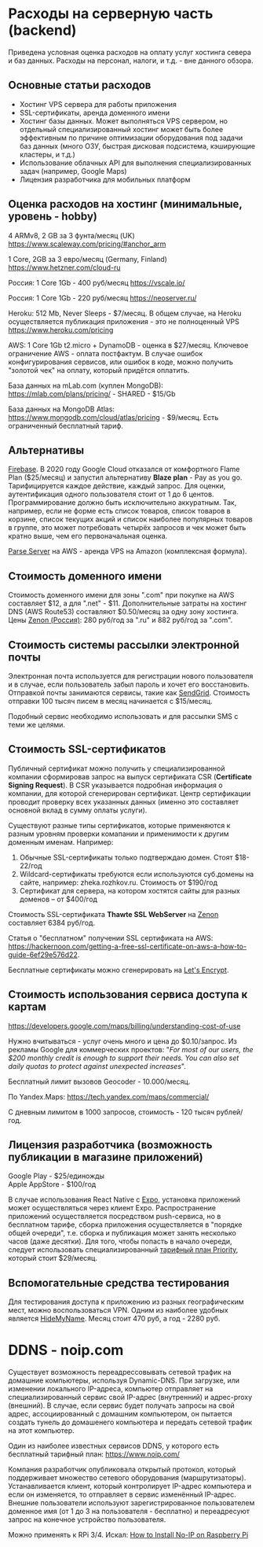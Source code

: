# Расходы на серверную часть (backend)

Приведена условная оценка расходов на оплату услуг хостинга севера и баз данных. Расходы на персонал, налоги, и т.д. - вне данного обзора.

## Основные статьи расходов

* Хостинг VPS сервера для работы приложения  
* SSL-сертификаты, аренда доменного имени  
* Хостинг базы данных. Может выполняться VPS сервером, но отдельный специализированный хостинг может быть более эффективным по причине оптимизации оборудования под задачи баз данных (много ОЗУ, быстрая дисковая подсистема, кэширующие кластеры, и т.д.)  
* Использование облачных API для выполнения специализированных задач (например, Google Maps)  
* Лицензия разработчика для мобильных платформ

## Оценка расходов на хостинг (минимальные, уровень - hobby)

4 ARMv8, 2 GB за 3 фунта/месяц (UK)
https://www.scaleway.com/pricing/#anchor_arm

1 Core, 2GB за 3 евро/месяц (Germany, Finland)
https://www.hetzner.com/cloud-ru

Россия: 1 Core 1Gb - 400 руб/месяц
https://vscale.io/

Россия: 1 Core 1Gb - 220 руб/месяц
https://neoserver.ru/

Heroku: 512 Mb, Never Sleeps - $7/месяц. В общем случае, на Heroku осуществляется публикация приложения - это не полноценный VPS
https://www.heroku.com/pricing

AWS: 1 Core 1Gb t2.micro + DynamoDB - оценка в $27/месяц. Ключевое ограничение AWS - оплата постфактум. В случае ошибок конфигурирования сервисов, или ошибок в коде, можно получить "золотой чек" на оплату, который придётся оплатить.

База данных на mLab.com (куплен MongoDB): https://mlab.com/plans/pricing/ - SHARED - $15/Gb

База данных на MongoDB Atlas: https://www.mongodb.com/cloud/atlas/pricing - $9/месяц. Есть ограниченный бесплатный тариф.

## Альтернативы

[Firebase](https://firebase.google.com/pricing/). В 2020 году Google Cloud отказался от комфортного Flame Plan ($25/месяц) и запустил альтернативу **Blaze plan** - Pay as you go. Тарифицируется каждое действие, каждый запрос. Для оценки, аутентификация одного пользователя стоит от 1 до 6 центов. Программирование должно быть исключительно аккуратным. Так, например, если не форме есть список товаров, список товаров в корзине, список текущих акций и список наиболее популярных товаров в группе, это может потребовать четырёх запросов и чек может быть кратно выше, чем его первоначальная оценка.

[Parse Server](https://parseplatform.org/) на AWS - аренда VPS на Amazon (комплексная формула).

## Стоимость доменного имени

Стоимость доменного имени для зоны ".com" при покупке на AWS составляет $12, а для ".net" - $11. Дополнительные затраты на хостинг DNS (AWS Route53) составляют $0.50/месяц за одну зону хостинга. Цены [Zenon (Россия)](https://www.zenon.net/domains/): 280 руб/год за ".ru" и 882 руб/год за ".com".

## Стоимость системы рассылки электронной почты

Электронная почта используется для регистрации нового пользователя и в случае, если пользователь забыл пароль и хочет его восстановить. Отправкой почты занимаются сервисы, такие как [SendGrid](https://sendgrid.com/). Стоимость отправки 100 тысяч писем в месяц начинается с $15/месяц.

Подобный сервис необходимо использовать и для рассылки SMS с теми же целями.

## Стоимость SSL-сертификатов

Публичный сертификат можно получить у специализированной компании сформировав запрос на выпуск сертификата CSR (**Certificate Signing Request**). В CSR указывается подробная информация о компании, для которой сгенерирован сертификат. Центр сертификации проводит проверку всех указанных данных (именно это составляет основной вклад в сумму оплаты услуги).

Существуют разные типы сертификатов, которые применяются к разным уровням проверки комапании и применимости к другим доменным именам. Например:

1. Обычные SSL-сертификаты только подтверждаю домен. Стоят $18-22/год
2. Wildcard-сертификаты требуются если используются суб.домены на сайте, например: zheka.rozhkov.ru. Стоимость от $190/год
3. Сертификат для сервера, на котором хостятся сайты для разных доменов – от $400/год

Стоимость SSL-сертификата **Thawte SSL WebServer** на [Zenon](https://www.zenon.net/ssl/) составляет 6384 руб/год.

Статья о "бесплатном" получении SSL сертификата на AWS: https://hackernoon.com/getting-a-free-ssl-certificate-on-aws-a-how-to-guide-6ef29e576d22.

Бесплатные сертификаты можно сгенерировать на [Let's Encrypt](https://letsencrypt.org/ru/getting-started/).

## Стоимость использования сервиса доступа к картам

https://developers.google.com/maps/billing/understanding-cost-of-use

Нужно вчитываться - услуг очень много и цена до $0.10/запрос. Из рекламы Google для коммерческих проектов: "*For most of our users, the $200 monthly credit is enough to support their needs. You can also set daily quotas to protect against unexpected increases*".

Бесплатный лимит вызовов Geocoder - 10.000/месяц.

По Yandex.Maps: https://tech.yandex.com/maps/commercial/

С дневным лимитом в 1000 запросов, стоимость - 120 тысяч рублей/год.

## Лицензия разработчика (возможность публикации в магазине приложений)

Google Play - $25/единожды  
Apple AppStore - $100/год

В случае использования React Native с [Expo](https://expo.io/), установка приложений может осуществляться через клиент Expo. Распространение приложений осуществляется посредством push-сервиса, но в бесплатном тарифе, сборка приложения осуществляется в "порядке общей очереди", т.е. сборка и публикация может занять несколько часов (даже десятки). Для того, чтобы попасть в начало очереди, следует использовать специализированный [тарифный план Priority](https://expo.io/developer-services), который стоит $29/месяц.

## Вспомогательные средства тестирования

Для тестирования доступа к приложению из разных географическим мест, можно воспользоваться VPN. Одним из наиболее удобных является [HideMyName](https://hidemy.name/ru/). Месяц стоит 470 руб, а год - 2280 руб.

# DDNS - noip.com

Существует возможность переадрессовывать сетевой трафик на домашние компьютеры, используя Dynamic-DNS. При загрузке, или изменении локального IP-адреса, компьютер отправляет на специализированный сервис свой IP-адрес (внутренний) и адрес-proxy (внешний). В случае, если сервис будет получать запросы на свой адрес, ассоциированный с домашним компьютером, он пытается создать тунель до домашенего компьютера и передать сетевой трафик на этот компьютер.

Один из наиболее известных сервисов DDNS, у которого есть бесплатный тарифный план: https://www.noip.com/

Компания разработчик опубликовала открытый протокол, который поддерживает множество сетевого оборудования (маршрутизаторы). Устанавливается клиент, который контролирует IP-адрес компьютера и если он изменяется, то отправляет в сервис изменённый IP-адрес. Внешние пользователи используют зарегистрированное пользователем доменное имя (от 1 до 3 на пользователя - бесплатно) и переадресуют запрос на конечное устройство пользователя.

Можно применять к RPi 3/4. Искал: [How to Install No-IP on Raspberry Pi](https://www.slicethepi.co.uk/how-to-install-no-ip-on-raspberry-pi/)
